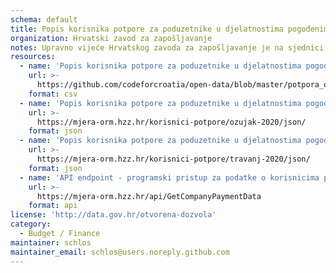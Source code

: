 ```yaml
---
schema: default
title: Popis korisnika potpore za poduzetnike u djelatnostima pogođenima koronavirusom
organization: Hrvatski zavod za zapošljavanje
notes: Upravno vijeće Hrvatskog zavoda za zapošljavanje je na sjednici 20. ožujka 2020. usvojilo novu mjeru aktivne politike zapošljavanja s ciljem zadržavanja radnih mjesta u najugroženijim sektorima - Potpora za očuvanje radnih mjesta u djelatnostima pogođenima koronavirusom (COVID-19), kao je dio paketa mjera Vlade Republike Hrvatske pomoći gospodarstvu uslijed posljedica uzrokovanih pandemijom koronavirusa (COVID-19). Mjera potpore za očuvanje radnih mjesta odnosi se na poslodavce pogođene učincima koronavirusa COVID-19 u djelatnostima pružanja smještaja te pripreme i usluživanja hrane i pića, prijevoza i skladištenja, na radno - intenzivne djelatnosti unutar prerađivačke industrije - tekstil, odjeća, obuća, koža, drvo i namještaja te poslodavce koji ne mogu obavljati djelatnost sukladno Odlukama Stožera civilne zaštite (nacionalnog, županijskog, jedinica lokalne samouprave) i na druge poslodavce koji mogu dokazati utjecaj posebnih okolnosti.
resources:
  - name: 'Popis korisnika potpore za poduzetnike u djelatnostima pogođenima koronavirusom za mjesec ožujak 2020.'
    url: >-
      https://github.com/codeforcroatia/open-data/blob/master/potpora_ocuvanje_radnih_mjesta_covid-19/potpore_ozujak_2020.csv
    format: csv
  - name: 'Popis korisnika potpore za poduzetnike u djelatnostima pogođenima koronavirusom za mjesec ožujak 2020.'
    url: >-
      https://mjera-orm.hzz.hr/korisnici-potpore/ozujak-2020/json/
    format: json
  - name: 'Popis korisnika potpore za poduzetnike u djelatnostima pogođenima koronavirusom za mjesec travanj 2020.'
    url: >-
      https://mjera-orm.hzz.hr/korisnici-potpore/travanj-2020/json/
    format: json
  - name: 'API endpoint - programski pristup za podatke o korisnicima potpore za očuvanje radnih mjesta'
    url: >-
      https://mjera-orm.hzz.hr/api/GetCompanyPaymentData
    format: api
license: 'http://data.gov.hr/otvorena-dozvola'
category:
  - Budget / Finance
maintainer: schlos
maintainer_email: schlos@users.noreply.github.com
---
```

